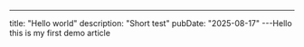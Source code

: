---
title: "Hello world"
description: "Short test"
pubDate: "2025-08-17"
---Hello this is my first demo article